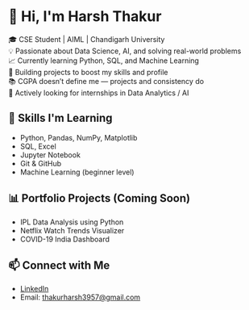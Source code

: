 # 👋 Hi, I'm Harsh Thakur

🎓 CSE Student | AIML | Chandigarh University  
💡 Passionate about Data Science, AI, and solving real-world problems  
📈 Currently learning Python, SQL, and Machine Learning  
🌱 Building projects to boost my skills and profile  
📚 CGPA doesn’t define me — projects and consistency do  
💼 Actively looking for internships in Data Analytics / AI

## 🚀 Skills I'm Learning
- Python, Pandas, NumPy, Matplotlib
- SQL, Excel
- Jupyter Notebook
- Git & GitHub
- Machine Learning (beginner level)

## 📊 Portfolio Projects (Coming Soon)
- IPL Data Analysis using Python
- Netflix Watch Trends Visualizer
- COVID-19 India Dashboard

## 📫 Connect with Me
- [LinkedIn](https://www.linkedin.com/in/harsh-thakur-156562250/) 
- Email: thakurharsh3957@gmail.com 
